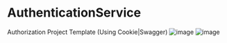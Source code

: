 # AuthenticationService
Authorization Project Template (Using Cookie|Swagger)
![image](https://user-images.githubusercontent.com/101334622/224495939-f551c608-6ad9-4951-860f-8075ca5f6ac4.png)
![image](https://user-images.githubusercontent.com/101334622/235321610-2e85aa96-98bf-4c34-8961-6c8696fcd5b3.png)

